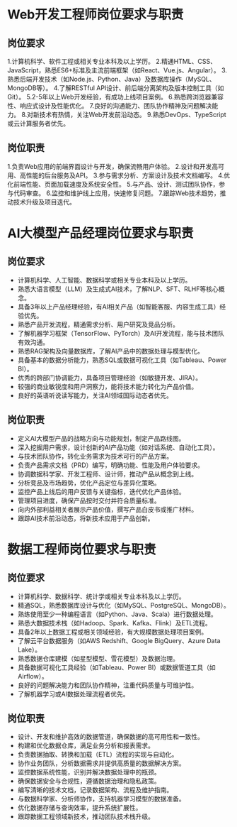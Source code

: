 # Web开发工程师岗位要求与职责

## 岗位要求

1.计算机科学、软件工程或相关专业本科及以上学历。
2.精通HTML、CSS、JavaScript，熟悉ES6+标准及主流前端框架（如React、Vue.js、Angular）。
3.熟悉后端开发技术（如Node.js、Python、Java）及数据库操作（MySQL、MongoDB等）。
4.了解RESTful API设计、前后端分离架构及版本控制工具（如Git）。
5.2-5年以上Web开发经验，有成功上线项目案例。
6.熟悉跨浏览器兼容性、响应式设计及性能优化。
7.良好的沟通能力、团队协作精神及问题解决能力。
8.对新技术有热情，关注Web开发前沿动态。
9.熟悉DevOps、TypeScript或云计算服务者优先。

## 岗位职责

1.负责Web应用的前端界面设计与开发，确保流畅用户体验。
2.设计和开发高可用、高性能的后台服务及API。
3.参与需求分析、方案设计及技术文档编写。
4.优化前端性能、页面加载速度及系统安全性。
5.与产品、设计、测试团队协作，参与代码审查。
6.监控和维护线上应用，快速修复问题。
7.跟踪Web技术趋势，推动技术升级及项目迭代。



# AI大模型产品经理岗位要求与职责

## 岗位要求

- 计算机科学、人工智能、数据科学或相关专业本科及以上学历。
- 熟悉大语言模型（LLM）及生成式AI技术，了解NLP、SFT、RLHF等核心概念。
- 具备3年以上产品经理经验，有AI相关产品（如智能客服、内容生成工具）经验优先。
- 熟悉产品开发流程，精通需求分析、用户研究及竞品分析。
- 了解机器学习框架（TensorFlow、PyTorch）及AI开发流程，能与技术团队有效沟通。
- 熟悉RAG架构及向量数据库，了解AI产品中的数据处理与模型优化。
- 具备基本的数据分析能力，熟悉SQL或数据可视化工具（如Tableau、Power BI）。
- 优秀的跨部门协调能力，具备项目管理经验（如敏捷开发、JIRA）。
- 较强的商业敏锐度和用户洞察力，能将技术能力转化为产品价值。
- 良好的英语听说读写能力，关注AI领域国际动态者优先。

## 岗位职责

- 定义AI大模型产品的战略方向与功能规划，制定产品路线图。
- 深入挖掘用户需求，设计创新的AI产品功能（如对话系统、自动化工具）。
- 与技术团队协作，转化业务需求为技术可行的产品方案。
- 负责产品需求文档（PRD）编写，明确功能、性能及用户体验要求。
- 协调数据科学家、开发工程师、设计师，推动产品从概念到上线。
- 分析竞品及市场趋势，优化产品定位与差异化策略。
- 监控产品上线后的用户反馈与关键指标，迭代优化产品体验。
- 管理项目进度，确保产品按时交付并符合质量标准。
- 向内外部利益相关者展示产品价值，撰写产品白皮书或推广材料。
- 跟踪AI技术前沿动态，将新技术应用于产品创新。



# 数据工程师岗位要求与职责

## 岗位要求

- 计算机科学、数据科学、统计学或相关专业本科及以上学历。
- 精通SQL，熟悉数据库设计与优化（如MySQL、PostgreSQL、MongoDB）。
- 熟练使用至少一种编程语言（如Python、Java、Scala）进行数据处理。
- 熟悉大数据技术栈（如Hadoop、Spark、Kafka、Flink）及ETL流程。
- 具备2年以上数据工程或相关领域经验，有大规模数据处理项目案例。
- 了解云平台数据服务（如AWS Redshift、Google BigQuery、Azure Data Lake）。
- 熟悉数据仓库建模（如星型模型、雪花模型）及数据治理。
- 具备数据可视化工具经验（如Tableau、Power BI）或数据管道工具（如Airflow）。
- 良好的问题解决能力和团队协作精神，注重代码质量与可维护性。
- 了解机器学习或AI数据处理流程者优先。

## 岗位职责

- 设计、开发和维护高效的数据管道，确保数据的高可用性和一致性。
- 构建和优化数据仓库，满足业务分析和报表需求。
- 负责数据抽取、转换和加载（ETL）流程的实现与自动化。
- 协作业务团队，分析数据需求并提供高质量的数据解决方案。
- 监控数据系统性能，识别并解决数据处理中的瓶颈。
- 确保数据安全与合规性，遵循数据治理和隐私政策。
- 编写清晰的技术文档，记录数据架构、流程及维护指南。
- 与数据科学家、分析师协作，支持机器学习模型的数据准备。
- 优化数据存储与查询效率，提升系统扩展性。
- 跟踪数据工程领域新技术，推动团队技术栈升级。


